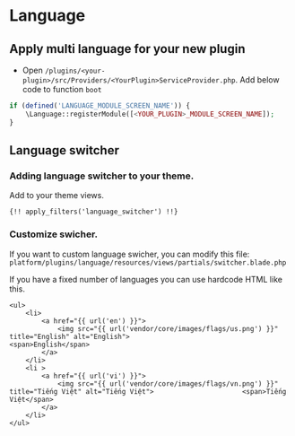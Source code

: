 # Language

## Apply multi language for your new plugin

- Open `/plugins/<your-plugin>/src/Providers/<YourPlugin>ServiceProvider.php`. Add below code to function `boot`

```php
if (defined('LANGUAGE_MODULE_SCREEN_NAME')) {
    \Language::registerModule([<YOUR_PLUGIN>_MODULE_SCREEN_NAME]);
}
```
## Language switcher

### Adding language switcher to your theme.

Add to your theme views.

```
{!! apply_filters('language_switcher') !!}
```

### Customize swicher.

If you want to custom language swicher, you can modify this file: `platform/plugins/language/resources/views/partials/switcher.blade.php`

If you have a fixed number of languages you can use hardcode HTML like this.

```
<ul>
    <li>
        <a href="{{ url('en') }}">
            <img src="{{ url('vendor/core/images/flags/us.png') }}" title="English" alt="English">                            <span>English</span>                        
        </a>
    </li>                    
    <li >
        <a href="{{ url('vi') }}">
            <img src="{{ url('vendor/core/images/flags/vn.png') }}" title="Tiếng Việt" alt="Tiếng Việt">                      <span>Tiếng Việt</span>                        
        </a>
    </li>
</ul>
        
```
